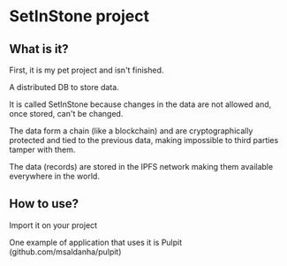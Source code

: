
# SetInStone project

## What is it?

First, it is my pet project and isn't finished.

A distributed DB to store data.

It is called SetInStone because changes in the data are not allowed and, once stored, can't be changed.

The data form a chain (like a blockchain) and are cryptographically protected and tied to the previous data, making impossible to third parties tamper with them. 

The data (records) are stored in the IPFS network making them available everywhere in the world.

## How to use?

Import it on your project

One example of application that uses it is Pulpit (github.com/msaldanha/pulpit)
